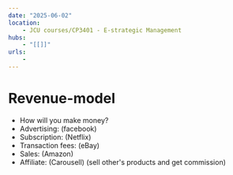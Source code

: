 ```yaml
---
date: "2025-06-02"
location: 
    - JCU courses/CP3401 - E-strategic Management
hubs: 
    - "[[]]"
urls:
    - 
---
```


# Revenue-model
- How will you make money?
 - Advertising: (facebook)
 - Subscription: (Netflix)
 - Transaction fees: (eBay)
 - Sales: (Amazon)
 - Affiliate: (Carousell) (sell other's products and get commission)
